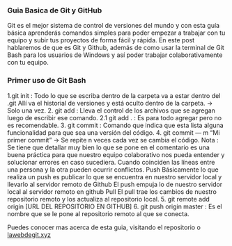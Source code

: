 ### Guia Basica de Git y GitHub

Git es el mejor sistema de control de versiones del mundo y con esta guía básica aprenderás comandos simples para poder empezar a trabajar con tu equipo y subir tus proyectos de forma fácil y rápida.
En este post hablaremos de que es Git y Github, además de como usar la terminal de Git Bash para los usuarios de Windows y así poder trabajar colaborativamente con tu equipo.

### Primer uso de Git Bash

1.git init : Todo lo que se escriba dentro de la carpeta va a estar dentro del .git
Allí va el historial de versiones y está oculto dentro de la carpeta.
→ Solo una vez.
2. git add : Lleva el control de los archivos que se agregan luego de escribir ese comando.
2.1 git add . : Es para todo agregar pero no es recomendable.
3. git commit : Comando que indica que esta lista alguna funcionalidad para que sea una versión del código.
4. git commit — m “Mi primer commit”
→ Se repite n veces cada vez se cambia el código.
Nota :
Se tiene que detallar muy bien lo que se pone en el comentario es una buena práctica para que nuestro equipo colaborativo nos pueda entender y solucionar errores en caso sucediera.
Cuando coinciden las líneas entre una persona y la otra pueden ocurrir conflictos.
Push
Básicamente lo que realiza un push es publicar lo que se encuentra en nuestro servidor local y llevarlo al servidor remoto de Github
El push empuja lo de nuestro servidor local al servidor remoto en github
Pull
El pull trae los cambios de nuestro repositorio remoto y los actualiza al repositorio local.
5. git remote add origin [URL DEL REPOSITORIO EN GITHUB]
6. git push origin master : Es el nombre que se le pone al repositorio remoto al que se conecta.

Puedes conocer mas acerca de esta guia, visitando el repositorio o <a href="lawebdegit.xyz">lawebdegit.xyz</a> 